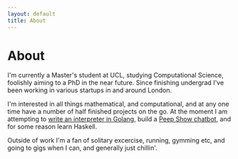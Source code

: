 ```yaml
---
layout: default
title: About
---
```

# About

I'm currently a Master's student at UCL, studying Computational Science, foolishly
aiming to a PhD in the near future. Since finishing undergrad I've been working in
various startups in and around London.

I'm interested in all things mathematical, and computational, and at any
one time have a number of half finished projects on the go. At the moment
I am attempting to [write an interpreter in Golang](https://github.com/skailasa/monkey),
build a [Peep Show chatbot](https://github.com/skailasa/pejnet), and for
some reason learn Haskell.

Outside of work I'm a fan of solitary excercise, running, gymming etc, and going to
gigs when I can, and generally just chillin'.
